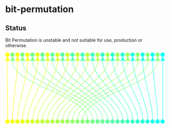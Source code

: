 # bit-permutation

## Status
Bit Permutation is unstable and not suitable for use, production or otherwise.

![Morton Order Bit Permutation](images/bit-permutation.svg)


